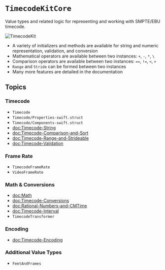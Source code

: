 # ``TimecodeKitCore``

Value types and related logic for representing and working with SMPTE/EBU timecode.

![TimecodeKit](timecodekit-banner.png)

- A variety of initializers and methods are available for string and numeric representation, validation, and conversion
- Mathematical operators are available between two instances: `+`, `-`, `*`, `\`
- Comparison operators are available between two instances: `==`, `!=`, `<`, `>`
- `Range` and `Stride` can be formed between two instances
- Many more features are detailed in the documentation

## Topics

### Timecode

- ``Timecode``
- ``Timecode/Properties-swift.struct``
- ``Timecode/Components-swift.struct``
- <doc:Timecode-String>
- <doc:Timecode-Comparison-and-Sort>
- <doc:Timecode-Range-and-Strideable>
- <doc:Timecode-Validation>

### Frame Rate

- ``TimecodeFrameRate``
- ``VideoFrameRate``

### Math & Conversions

- <doc:Math>
- <doc:Timecode-Conversions>
- <doc:Rational-Numbers-and-CMTime>
- <doc:Timecode-Interval>
- ``TimecodeTransformer``

### Encoding

- <doc:Timecode-Encoding>

### Additional Value Types

- ``FeetAndFrames``
